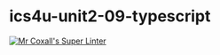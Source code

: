 # ics4u-unit2-09-typescript

[![Mr Coxall's Super Linter](https://github.com/noah-mccaskill/ics4u-unit2-09-typescript/workflows/Mr%20Coxall's%20Super%20Linter/badge.svg)](https://github.com/noah-mccaskill/ics4u-unit2-09-typescript/actions/)
